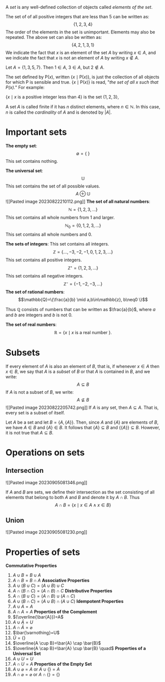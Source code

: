 A _set_ is any well-defined collection of objects called _elements of the set_.

The set of of all positive integers that are less than 5 can be written as:
$${\{1, 2, 3, 4}\}$$
The order of the elements in the set is unimportant. Elements may also be repeated. The above set can also be written as:
$$\{4, 2, 1, 3, 1\}$$
We indicate the fact that $x$ is an element of the set $A$ by writing $x \in A$, and we indicate the fact that $x$ is not an element of $A$ by writing $x \notin A$.

Let $A=\{1,3,5,7\}$. Then $1 \in A$, $3 \in A$, but $2 \notin A$.

The set defined by $\mathrm{P}(x)$, written $\{x \mid \mathrm{P}(x)\}$, is just the collection of all objects for which $\mathrm{P}$ is sensible and true. $\{x \mid \mathrm{P}(x)\}$ is read, "*the set of all $x$ such that $\mathrm{P}(x)$.*" For example:

$\{x \mid x ~ \text {is a positive integer less than } 4\}$ is the set $\{1,2,3\}$,

A set $A$ is called finite if it has $n$ distinct elements, where $n \in \mathbb{N}$. In this case, $n$ is called the *cardinality* of $A$ and is denoted by $|A|$.
# Important sets
**The empty set**:$$\emptyset = \{~\}$$This set contains nothing.

**The universal set**:
$$\mathbb{U}$$
This set contains the set of all possible values.
$$A\oplus\mathbb{U}$$
![[Pasted image 20230822210112.png]]
**The set of all natural numbers**:
$$\mathbb{N}=\{1, 2, 3, ...\}$$
This set contains all whole numbers from 1 and larger.
$$\mathbb{N}_0=\{0, 1, 2, 3, ...\}$$
This set contains all whole numbers and 0.

**The sets of integers**:
This set contains all integers.
$$\mathbb{Z}=\{...,-3, -2, -1, 0, 1, 2, 3,...\}$$
This set contains all positive integers.
$$\mathbb{Z}⁺=\{1, 2, 3,...\}$$
This set contains all negative integers.
$$\mathbb{Z}⁻=\{-1, -2, -3,...\}$$
**The set of rational numbers**:
$$\mathbb{Q}=\{\frac{a}{b} \mid a,b\in\mathbb{z}, b\neq0 \}$$

Thus $\mathbb{Q}$ consists of numbers that can be written as $\frac{a}{b}$, where $a$ and $b$ are integers and $b$ is not 0.

**The set of  real numbers**:
$$
\mathbb{R}=\{x \mid x \text { is a real number }\} .
$$
# Subsets
If every element of $A$ is also an element of $B$, that is, if whenever $x \in A$ then $x \in B$, we say that $A$ is a *subset* of $B$ or that $A$ is contained in $B$, and we write:
$$A \subseteq B$$If $A$ is not a subset of $B$, we write: 
$$A \nsubseteq B$$
![[Pasted image 20230822205742.png]]
If $A$ is any set, then $A \subseteq A$.  That is, every set is a subset of itself. 

Let $A$ be a set and let $B=\{A,\{A\}\}$. Then, since $A$ and $\{A\}$ are elements of $B$, we have $A \in B$ and $\{A\} \in B$. It follows that $\{A\} \subseteq B$ and $\{\{A\}\} \subseteq B$. However, it is not true that $A \subseteq B$.
# Operations on sets
## Intersection
![[Pasted image 20230905081346.png]]

If $A$ and $B$ are sets, we define their intersection as the set consisting of all elements that belong to both $A$ and $B$ and denote it by $A \cap B$. Thus
$$
A \cap B=\{x \mid x \in A \land x \in B\}
$$
## Union


![[Pasted image 20230905081230.png]]

# Properties of sets
**Commutative Properties**
1. $A \cup B=B \cup A$
2. $A \cap B=B \cap A$
**Associative Properties**
3. $A \cup(B \cup C)=(A \cup B) \cup C$
4. $A \cap(B \cap C)=(A \cap B) \cap C$
**Distributive Properties**
5. $A \cap(B \cup C)=(A \cap B) \cup(A \cap C)$
6. $A \cup(B \cap C)=(A \cup B) \cap(A \cup C)$
**Idempotent Properties**
7. $A \cup A=A$
8. $A \cap A=A$
**Properties of the Complement**
9. $(\overline{\bar{A}})=A$
10. $A \cup \bar{A}=U$
11. $A \cap \bar{A}=\varnothing$
12. $\bar{\varnothing}=U$
13. $\bar{U}=\{\}$
14. $\overline{A \cup B}=\bar{A} \cap \bar{B}$
15. $\overline{A \cap B}=\bar{A} \cup \bar{B} \quad$
**Properties of a Universal Set**
16. $A \cup U=U$
17. $A \cap U=A$
**Properties of the Empty Set**
18. $A \cup \varnothing=A$ or $A \cup\{\}=A$
19. $A \cap \varnothing=\varnothing$ or $A \cap\{\}=\{\}$
